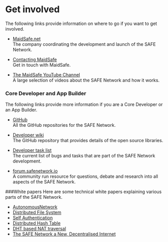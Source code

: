 # Get involved

The following links provide information on where to go if you want to get involved.

* [MaidSafe.net](http://maidsafe.net)<br/>
The company coordinating the development and launch of the SAFE Network.

* [Contacting MaidSafe](http://maidsafe.net/contact)<br />
Get in touch with MaidSafe.

* [The MaidSafe YouTube Channel](https://www.youtube.com/channel/UChDck5R_C9i6XTrS66tbwOw)<br/>
A large selection of videos about the SAFE Network and how it works.


### Core Developer and App Builder

The following links provide more information if you are a Core Developer or an App Builder.

* [GitHub](https://github.com/orgs/maidsafe)<br/>
All the GitHub repositories for the SAFE Network.

* [Developer wiki](https://github.com/maidsafe/MaidSafe/wiki)<br/>
The GitHub repository that provides details of the open source libraries.

* [Developer task list](https://maidsafe.atlassian.net/secure/Dashboard.jspa)<br />
The current list of bugs and tasks that are part of the SAFE Network development.

* [forum.safenetwork.io](https://forum.safenetwork.io/)<br />
A community run resource for questions, debate and research into all aspects of the SAFE Network.

###White papers
Here are some technical white papers explaining various parts of the SAFE Network.

* [AutonomousNetwork](https://github.com/maidsafe/MaidSafe/wiki/unpublished_papers/AutonomousNetwork.pdf?raw=true)
* [Distributed File System ](https://github.com/maidsafe/MaidSafe/wiki/unpublished_papers/MaidSafeDistributedFileSystem.pdf?raw=true)
* [Self Authentication](https://github.com/maidsafe/MaidSafe/wiki/unpublished_papers/SelfAuthentication.pdf?raw=true)
* [Distributed Hash Table](https://github.com/maidsafe/MaidSafe/wiki/unpublished_papers/MaidSafeDistributedHashTable.pdf?raw=true)
* [DHT based NAT traversal](https://github.com/maidsafe/MaidSafe/wiki/unpublished_papers/DHTbasedNATTraversal.pdf?raw=true)
* [The SAFE Network a New, Decentralised Internet](http://maidsafe.net/docs/SAFEnetwork.pdf)

